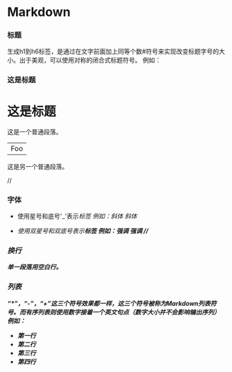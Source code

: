 # Markdown #

### 标题 ###
生成h1到h6标签，是通过在文字前面加上同等个数#符号来实现改变标题字号的大小。出于美观，可以使用对称的闭合式标题符号。
例如：
### 这是标题 ###
# 这是标题 #

这是一个普通段落。
<table>
  <tr>
      <td>Foo</td>
  <tr>
</table>
这是另一个普通段落。

//
### 字体 ###
* 使用星号和底号'_'表示<em>标签
  例如：*斜体* _斜体_

* 使用双星号和双底号表示<strong>标签
  例如：**强调** __强调__
 // 
  
### 换行 ###
单一段落用空白行。


### 列表 ###
“*”，“-”，“+”这三个符号效果都一样，这三个符号被称为Markdown列表符号。而有序列表则使用数字接着一个英文句点（数字大小并不会影响输出序列）
例如：
* 第一行
* 第二行
* 第三行
* 第四行

